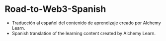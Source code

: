 # Road-to-Web3-Spanish

+ Traducción al español del contenido de aprendizaje creado por Alchemy Learn.
+ Spanish translation of the learning content created by Alchemy Learn.

